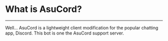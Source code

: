 # What is AsuCord? #
-----
Well... AsuCord is a lightweight client modification for the popular chatting app, Discord. This bot is one the AsuCord support server.
